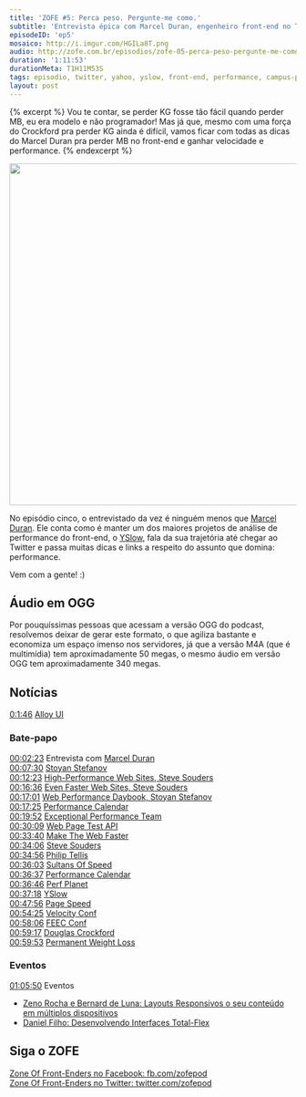 ```yaml
---
title: 'ZOFE #5: Perca peso. Pergunte-me como.'
subtitle: 'Entrevista épica com Marcel Duran, engenheiro front-end no Twitter'
episodeID: 'ep5'
mosaico: http://i.imgur.com/HGILa8T.png
audio: http://zofe.com.br/episodios/zofe-05-perca-peso-pergunte-me-como
duration: '1:11:53'
durationMeta: T1H11M53S
tags: episodio, twitter, yahoo, yslow, front-end, performance, campus-party
layout: post
---
```


{% excerpt %}
Vou te contar, se perder KG fosse tão fácil quando perder MB, eu era modelo e não programador! Mas já que, mesmo com uma força do Crockford pra perder KG ainda é difícil, vamos ficar com todas as dicas do Marcel Duran pra perder MB no front-end e ganhar velocidade e performance.
{% endexcerpt %}

<img title="Mosaico - Episódio 5 - Perca peso. Pergunte-me como." src="http://i.imgur.com/HGILa8T.png" class="mosaico" alt="" width="600" height="600">

No episódio cinco, o entrevistado da vez é ninguém menos que [Marcel Duran](http://twitter.com/marcelduran). Ele conta como é manter um dos maiores projetos de análise de performance do front-end, o [YSlow](http://yslow.org), fala da sua trajetória até chegar ao Twitter e passa muitas dicas e links a respeito do assunto que domina: performance.

Vem com a gente! :)

## Áudio em OGG

Por pouquíssimas pessoas que acessam a versão OGG do podcast, resolvemos deixar de gerar este formato, o que agiliza bastante e economiza um espaço imenso nos servidores, já que a versão M4A (que é multimídia) tem aproximadamente 50 megas, o mesmo áudio em versão OGG tem aproximadamente 340 megas.

## Notícias

[0:1:46](#t=1m46s) [Alloy UI](http://alloyui.com/)<br>

### Bate-papo

[00:02:23](#t=2m23s) Entrevista com [Marcel Duran](http://twitter.com/marcelduran)<br>
[00:07:30](#t=7m30s) [Stoyan Stefanov](https://twitter.com/stoyanstefanov)<br>
[00:12:23](#t=12m23s) [High-Performance Web Sites, Steve Souders](http://www.amazon.com.br/High-Performance-Web-Sites-ebook/dp/B0028N4WHY/ref=sr_1_1?s=digital-text&ie=UTF8&qid=1360379705&sr=1-1)<br>
[00:16:36](#t=16m36s) [Even Faster Web Sites, Steve Souders](http://www.amazon.com.br/Even-Faster-Web-Sites-ebook/dp/B0043D2EHW/ref=sr_1_2?s=digital-text&ie=UTF8&qid=1360379941&sr=1-2)<br>
[00:17:01](#t=17m01s) [Web Performance Daybook, Stoyan Stefanov](http://www.amazon.com.br/Web-Performance-Daybook-Volume-ebook/dp/B008CQA8BA/ref=sr_1_2?s=digital-text&ie=UTF8&qid=1360380001&sr=1-2)<br>
[00:17:25](#t=17m25s) [Performance Calendar](http://calendar.perfplanet.com/)<br>
[00:19:52](#t=19m52s) [Exceptional Performance Team](http://developer.yahoo.com/performance/)<br>
[00:30:09](#t=30m09s) [Web Page Test API](https://github.com/marcelduran/webpagetest-api)<br>
[00:33:40](#t=33m40s) [Make The Web Faster](https://developers.google.com/speed/)<br>
[00:34:06](#t=34m06s) [Steve Souders](http://stevesouders.com/)<br>
[00:34:56](#t=34m56s) [Philip Tellis](http://bluesmoon.info/)<br>
[00:36:03](#t=36m03s) [Sultans Of Speed](http://www.sultansofspeed.com/)<br>
[00:36:37](#t=36m37s) [Performance Calendar](http://calendar.perfplanet.com/)<br>
[00:36:46](#t=36m46s) [Perf Planet](http://www.perfplanet.com/)<br>
[00:37:18](#t=37m18s) [YSlow](http://yslow.org/)<br>
[00:47:56](#t=47m56s) [Page Speed](https://developers.google.com/speed/pagespeed/)<br>
[00:54:25](#t=54m25s) [Velocity Conf](http://velocityconf.com/)<br>
[00:58:06](#t=58m06s) [FEEC Conf](http://www.feecbr.com.br/pt/)<br>
[00:59:17](#t=59m17s) [Douglas Crockford](http://www.crockford.com/)<br>
[00:59:53](#t=59m53s) [Permanent Weight Loss](http://www.crockford.com/pwl/)<br>

### Eventos

[01:05:50](#t=1h05m50s) Eventos<br>

* [Zeno Rocha e Bernard de Luna: Layouts Responsivos o seu conteúdo em múltiplos dispositivos](http://www.youtube.com/watch?v=ty7zj37gaBI)<br>
* [Daniel Filho: Desenvolvendo Interfaces Total-Flex](http://www.youtube.com/watch?v=b9ZrOdTFkNk)<br>


## Siga o ZOFE

[Zone Of Front-Enders no Facebook: fb.com/zofepod](http://fb.com/zofepod/ "ZOFE no Facebook: fb.com/zofepod")<br>
[Zone Of Front-Enders no Twitter: twitter.com/zofepod](http://twitter.com/zofepod/ "ZOFE no Twitter")<br>
